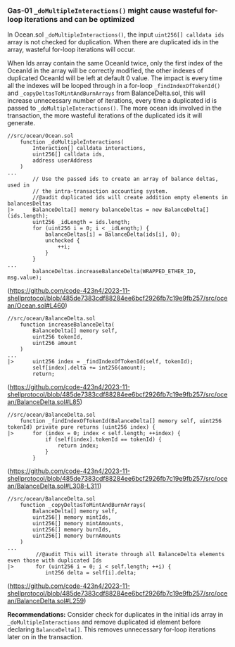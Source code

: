 ### Gas-01 `_doMultipleInteractions()` might cause wasteful for-loop iterations and can be optimized
In Ocean.sol `_doMultipleInteractions()`, the input `uint256[] calldata ids` array is not checked for duplication. When there are duplicated ids in the array, wasteful for-loop iterations will occur.

When Ids array contain the same OceanId twice, only the first index of the OceanId in the array will be correctly modified, the other indexes of duplicated OceanId will be left at default 0 value. The impact is every time all the indexes will be looped through in a for-loop `_findIndexOfTokenId()` and `_copyDeltasToMintAndBurnArrays` from BalanceDelta.sol, this will increase unnecessary number of iterations, every time a duplicated id is passed to `_doMultipleInteractions()`. The more ocean ids involved in the transaction, the more wasteful iterations of the duplicated ids it will generate.

```solidity
//src/ocean/Ocean.sol
    function _doMultipleInteractions(
        Interaction[] calldata interactions,
        uint256[] calldata ids,
        address userAddress
    )
...
        // Use the passed ids to create an array of balance deltas, used in
        // the intra-transaction accounting system.
        //@audit duplicated ids will create addition empty elements in balancesDeltas
|>      BalanceDelta[] memory balanceDeltas = new BalanceDelta[](ids.length);
        uint256 _idLength = ids.length;
        for (uint256 i = 0; i < _idLength;) {
            balanceDeltas[i] = BalanceDelta(ids[i], 0);
            unchecked {
                ++i;
            }
        }
...
        balanceDeltas.increaseBalanceDelta(WRAPPED_ETHER_ID, msg.value);
```
(https://github.com/code-423n4/2023-11-shellprotocol/blob/485de7383cdf88284ee6bcf2926fb7c19e9fb257/src/ocean/Ocean.sol#L460)
```solidity
//src/ocean/BalanceDelta.sol
    function increaseBalanceDelta(
        BalanceDelta[] memory self,
        uint256 tokenId,
        uint256 amount
    )
...
|>      uint256 index = _findIndexOfTokenId(self, tokenId);
        self[index].delta += int256(amount);
        return;
```
(https://github.com/code-423n4/2023-11-shellprotocol/blob/485de7383cdf88284ee6bcf2926fb7c19e9fb257/src/ocean/BalanceDelta.sol#L85)
```solidity
//src/ocean/BalanceDelta.sol
    function _findIndexOfTokenId(BalanceDelta[] memory self, uint256 tokenId) private pure returns (uint256 index) {
|>      for (index = 0; index < self.length; ++index) {
            if (self[index].tokenId == tokenId) {
                return index;
            }
        }
```
(https://github.com/code-423n4/2023-11-shellprotocol/blob/485de7383cdf88284ee6bcf2926fb7c19e9fb257/src/ocean/BalanceDelta.sol#L308-L311)
```solidity
//src/ocean/BalanceDelta.sol
    function _copyDeltasToMintAndBurnArrays(
        BalanceDelta[] memory self,
        uint256[] memory mintIds,
        uint256[] memory mintAmounts,
        uint256[] memory burnIds,
        uint256[] memory burnAmounts
    )
...
         //@audit This will iterate through all BalanceDelta elements even those with duplicated Ids
|>       for (uint256 i = 0; i < self.length; ++i) {
            int256 delta = self[i].delta;
```
(https://github.com/code-423n4/2023-11-shellprotocol/blob/485de7383cdf88284ee6bcf2926fb7c19e9fb257/src/ocean/BalanceDelta.sol#L259)

**Recommendations:**
Consider check for duplicates in the initial ids array in `_doMultipleInteractions` and remove duplicated id element before declaring `BalanceDelta[]`. This removes unnecessary for-loop iterations later on in the transaction.